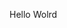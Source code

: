 Hello Wolrd






































































































































































































































































































































































































































































































































































































































































































































































































































































































































































































































































































































































































